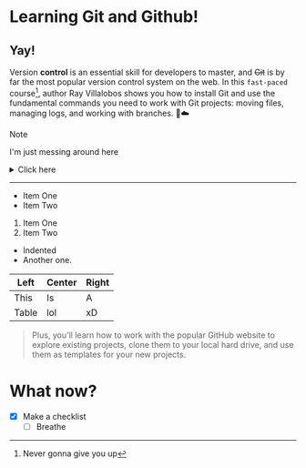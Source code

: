 # Learning Git and Github!
## Yay!
Version **control** is an essential skill for developers to master, and ~~Git~~ is by far the most popular version control system on the web. In this `fast-paced` course[^1], author Ray Villalobos shows you how to install Git and use the fundamental commands you need to work with Git projects: moving files, managing logs, and working with branches. 🎈☁️

[^1]: Never gonna give you up

> [!NOTE]
> I'm just messing around here

<details> 
<summary> Click here </summary>
  You're awesome! :)
</details>

***
- Item One
- Item Two

1. Item One
1. Item Two
  - Indented
  - Another one.

| Left | Center | Right |
| ---- | ------ | ----- |
| This | Is     | A     |
| Table | lol   | xD    |


> Plus, you'll learn how to work with the popular GitHub website to explore existing projects, clone them to your local hard drive, and use them as templates for your new projects.

# What now?
- [x] Make a checklist
   - [ ] Breathe
